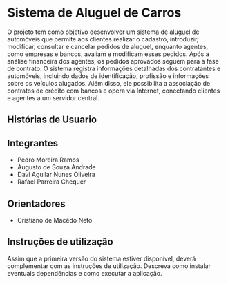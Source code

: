 # Sistema de Aluguel de Carros
O projeto tem como objetivo desenvolver um sistema de aluguel de automóveis que permite aos clientes realizar o cadastro, introduzir, modificar, consultar e cancelar pedidos de aluguel, enquanto agentes, como empresas e bancos, avaliam e modificam esses pedidos. Após a análise financeira dos agentes, os pedidos aprovados seguem para a fase de contrato. O sistema registra informações detalhadas dos contratantes e automóveis, incluindo dados de identificação, profissão e informações sobre os veículos alugados. Além disso, ele possibilita a associação de contratos de crédito com bancos e opera via Internet, conectando clientes e agentes a um servidor central.

## Histórias de Usuario

## Integrantes
* Pedro Moreira Ramos
* Augusto de Souza Andrade
* Davi Aguilar Nunes Oliveira
* Rafael Parreira Chequer

## Orientadores
* Cristiano de Macêdo Neto	

## Instruções de utilização
Assim que a primeira versão do sistema estiver disponível, deverá complementar com as instruções de utilização. Descreva como instalar eventuais dependências e como executar a aplicação.
